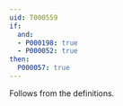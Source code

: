 ```yaml
---
uid: T000559
if:
  and:
  - P000198: true
  - P000052: true
then:
  P000057: true
---
```


Follows from the definitions.